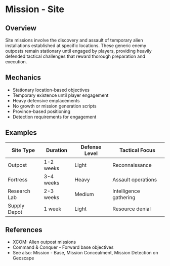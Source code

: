 # Mission - Site

## Overview
Site missions involve the discovery and assault of temporary alien installations established at specific locations. These generic enemy outposts remain stationary until engaged by players, providing heavily defended tactical challenges that reward thorough preparation and execution.

## Mechanics
- Stationary location-based objectives
- Temporary existence until player engagement
- Heavy defensive emplacements
- No growth or mission generation scripts
- Province-based positioning
- Detection requirements for engagement

## Examples
| Site Type | Duration | Defense Level | Tactical Focus |
|-----------|----------|----------------|----------------|
| Outpost | 1-2 weeks | Light | Reconnaissance |
| Fortress | 3-4 weeks | Heavy | Assault operations |
| Research Lab | 2-3 weeks | Medium | Intelligence gathering |
| Supply Depot | 1 week | Light | Resource denial |

## References
- XCOM: Alien outpost missions
- Command & Conquer - Forward base objectives
- See also: Mission - Base, Mission Concealment, Mission Detection on Geoscape